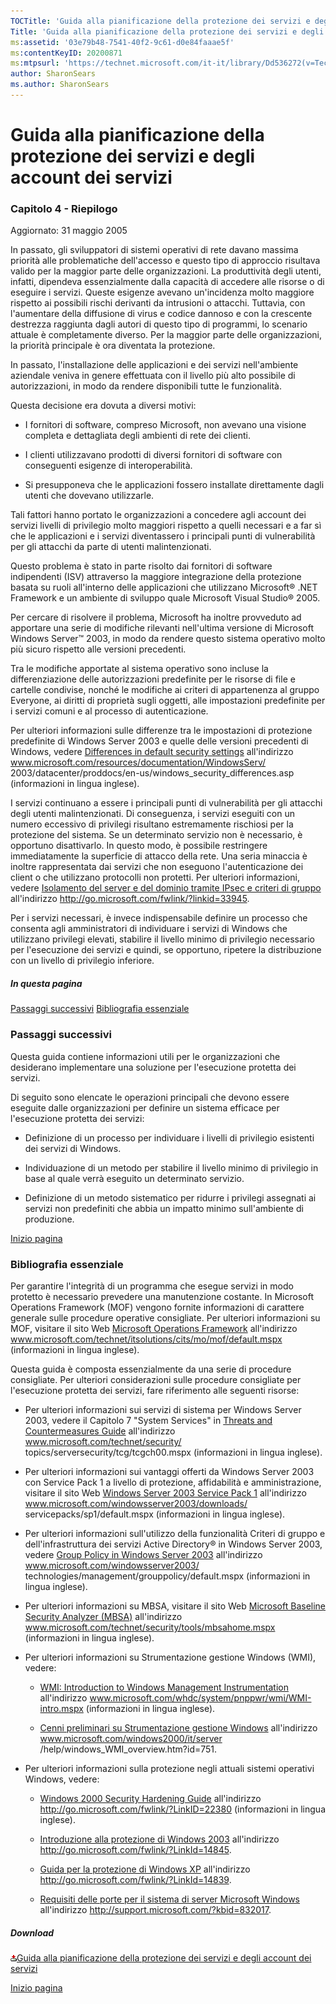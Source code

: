 ```yaml
---
TOCTitle: 'Guida alla pianificazione della protezione dei servizi e degli account dei servizi - Capitolo 4'
Title: 'Guida alla pianificazione della protezione dei servizi e degli account dei servizi - Capitolo 4'
ms:assetid: '03e79b48-7541-40f2-9c61-d0e84faaae5f'
ms:contentKeyID: 20200871
ms:mtpsurl: 'https://technet.microsoft.com/it-it/library/Dd536272(v=TechNet.10)'
author: SharonSears
ms.author: SharonSears
---
```


Guida alla pianificazione della protezione dei servizi e degli account dei servizi
==================================================================================

### Capitolo 4 - Riepilogo

Aggiornato: 31 maggio 2005

In passato, gli sviluppatori di sistemi operativi di rete davano massima priorità alle problematiche dell'accesso e questo tipo di approccio risultava valido per la maggior parte delle organizzazioni. La produttività degli utenti, infatti, dipendeva essenzialmente dalla capacità di accedere alle risorse o di eseguire i servizi. Queste esigenze avevano un'incidenza molto maggiore rispetto ai possibili rischi derivanti da intrusioni o attacchi. Tuttavia, con l'aumentare della diffusione di virus e codice dannoso e con la crescente destrezza raggiunta dagli autori di questo tipo di programmi, lo scenario attuale è completamente diverso. Per la maggior parte delle organizzazioni, la priorità principale è ora diventata la protezione.

In passato, l'installazione delle applicazioni e dei servizi nell'ambiente aziendale veniva in genere effettuata con il livello più alto possibile di autorizzazioni, in modo da rendere disponibili tutte le funzionalità.

Questa decisione era dovuta a diversi motivi:

-   I fornitori di software, compreso Microsoft, non avevano una visione completa e dettagliata degli ambienti di rete dei clienti.

-   I clienti utilizzavano prodotti di diversi fornitori di software con conseguenti esigenze di interoperabilità.

-   Si presupponeva che le applicazioni fossero installate direttamente dagli utenti che dovevano utilizzarle.

Tali fattori hanno portato le organizzazioni a concedere agli account dei servizi livelli di privilegio molto maggiori rispetto a quelli necessari e a far sì che le applicazioni e i servizi diventassero i principali punti di vulnerabilità per gli attacchi da parte di utenti malintenzionati.

Questo problema è stato in parte risolto dai fornitori di software indipendenti (ISV) attraverso la maggiore integrazione della protezione basata su ruoli all'interno delle applicazioni che utilizzano Microsoft® .NET Framework e un ambiente di sviluppo quale Microsoft Visual Studio® 2005.

Per cercare di risolvere il problema, Microsoft ha inoltre provveduto ad apportare una serie di modifiche rilevanti nell'ultima versione di Microsoft Windows Server™ 2003, in modo da rendere questo sistema operativo molto più sicuro rispetto alle versioni precedenti.

Tra le modifiche apportate al sistema operativo sono incluse la differenziazione delle autorizzazioni predefinite per le risorse di file e cartelle condivise, nonché le modifiche ai criteri di appartenenza al gruppo Everyone, ai diritti di proprietà sugli oggetti, alle impostazioni predefinite per i servizi comuni e al processo di autenticazione.

Per ulteriori informazioni sulle differenze tra le impostazioni di protezione predefinite di Windows Server 2003 e quelle delle versioni precedenti di Windows, vedere [Differences in default security settings](http://technet.microsoft.com/en-us/library/cc772745.aspx) all'indirizzo www.microsoft.com/resources/documentation/WindowsServ/
2003/datacenter/proddocs/en-us/windows\_security\_differences.asp (informazioni in lingua inglese).

I servizi continuano a essere i principali punti di vulnerabilità per gli attacchi degli utenti malintenzionati. Di conseguenza, i servizi eseguiti con un numero eccessivo di privilegi risultano estremamente rischiosi per la protezione del sistema. Se un determinato servizio non è necessario, è opportuno disattivarlo. In questo modo, è possibile restringere immediatamente la superficie di attacco della rete. Una seria minaccia è inoltre rappresentata dai servizi che non eseguono l'autenticazione dei client o che utilizzano protocolli non protetti. Per ulteriori informazioni, vedere [Isolamento del server e del dominio tramite IPsec e criteri di gruppo](http://technet.microsoft.com/it-it/library/dd550626.aspx) all'indirizzo http://go.microsoft.com/fwlink/?linkid=33945.

Per i servizi necessari, è invece indispensabile definire un processo che consenta agli amministratori di individuare i servizi di Windows che utilizzano privilegi elevati, stabilire il livello minimo di privilegio necessario per l'esecuzione dei servizi e quindi, se opportuno, ripetere la distribuzione con un livello di privilegio inferiore.

##### In questa pagina

[](#ebaa)[Passaggi successivi](#ebaa)
[](#eaaa)[Bibliografia essenziale](#eaaa)

### Passaggi successivi

Questa guida contiene informazioni utili per le organizzazioni che desiderano implementare una soluzione per l'esecuzione protetta dei servizi.

Di seguito sono elencate le operazioni principali che devono essere eseguite dalle organizzazioni per definire un sistema efficace per l'esecuzione protetta dei servizi: 

-   Definizione di un processo per individuare i livelli di privilegio esistenti dei servizi di Windows.

-   Individuazione di un metodo per stabilire il livello minimo di privilegio in base al quale verrà eseguito un determinato servizio.

-   Definizione di un metodo sistematico per ridurre i privilegi assegnati ai servizi non predefiniti che abbia un impatto minimo sull'ambiente di produzione.

[](#mainsection)[Inizio pagina](#mainsection)

### Bibliografia essenziale

Per garantire l'integrità di un programma che esegue servizi in modo protetto è necessario prevedere una manutenzione costante. In Microsoft Operations Framework (MOF) vengono fornite informazioni di carattere generale sulle procedure operative consigliate. Per ulteriori informazioni su MOF, visitare il sito Web [Microsoft Operations Framework](http://www.microsoft.com/technet/itsolutions/cits/mo/mof/default.mspx) all'indirizzo www.microsoft.com/technet/itsolutions/cits/mo/mof/default.mspx (informazioni in lingua inglese).

Questa guida è composta essenzialmente da una serie di procedure consigliate. Per ulteriori considerazioni sulle procedure consigliate per l'esecuzione protetta dei servizi, fare riferimento alle seguenti risorse:

-   Per ulteriori informazioni sui servizi di sistema per Windows Server 2003, vedere il Capitolo 7 "System Services" in [Threats and Countermeasures Guide](http://www.microsoft.com/technet/security/topics/serversecurity/tcg/tcgch00.mspx) all'indirizzo www.microsoft.com/technet/security/
    topics/serversecurity/tcg/tcgch00.mspx (informazioni in lingua inglese).

-   Per ulteriori informazioni sui vantaggi offerti da Windows Server 2003 con Service Pack 1 a livello di protezione, affidabilità e amministrazione, visitare il sito Web [Windows Server 2003 Service Pack 1](http://www.microsoft.com/windowsserver2003/downloads/servicepacks/sp1/default.mspx) all'indirizzo www.microsoft.com/windowsserver2003/downloads/
    servicepacks/sp1/default.mspx (informazioni in lingua inglese).

-   Per ulteriori informazioni sull'utilizzo della funzionalità Criteri di gruppo e dell'infrastruttura dei servizi Active Directory® in Windows Server 2003, vedere [Group Policy in Windows Server 2003](http://technet.microsoft.com/en-us/library/cc758751.aspx) all'indirizzo www.microsoft.com/windowsserver2003/
    technologies/management/grouppolicy/default.mspx (informazioni in lingua inglese).

-   Per ulteriori informazioni su MBSA, visitare il sito Web [Microsoft Baseline Security Analyzer (MBSA)](http://www.microsoft.com/technet/security/tools/mbsahome.mspx) all'indirizzo www.microsoft.com/technet/security/tools/mbsahome.mspx (informazioni in lingua inglese).

-   Per ulteriori informazioni su Strumentazione gestione Windows (WMI), vedere:

    -   [WMI: Introduction to Windows Management Instrumentation](http://msdn.microsoft.com/en-us/library/ms799738.aspx) all'indirizzo www.microsoft.com/whdc/system/pnppwr/wmi/WMI-intro.mspx (informazioni in lingua inglese).

    -   [Cenni preliminari su Strumentazione gestione Windows](http://technet.microsoft.com/en-us/library/cc736575.aspx) all'indirizzo www.microsoft.com/windows2000/it/server
        /help/windows\_WMI\_overview.htm?id=751.

-   Per ulteriori informazioni sulla protezione negli attuali sistemi operativi Windows, vedere:

    -   [Windows 2000 Security Hardening Guide](http://go.microsoft.com/fwlink/?linkid=22380) all'indirizzo http://go.microsoft.com/fwlink/?LinkID=22380 (informazioni in lingua inglese).

    -   [Introduzione alla protezione di Windows 2003](http://technet.microsoft.com/it-it/library/cc163140.aspx) all'indirizzo http://go.microsoft.com/fwlink/?LinkId=14845.

    -   [Guida per la protezione di Windows XP](http://technet.microsoft.com/it-it/library/cc163061.aspx) all'indirizzo http://go.microsoft.com/fwlink/?LinkId=14839.

    -   [Requisiti delle porte per il sistema di server Microsoft Windows](http://support.microsoft.com/?kbid=832017) all'indirizzo http://support.microsoft.com/?kbid=832017.

##### Download

[![](/security-updates/images/Dd536272.icon_exe(it-it,TechNet.10).gif)Guida alla pianificazione della protezione dei servizi e degli account dei servizi](http://go.microsoft.com/fwlink/?linkid=41312)

[](#mainsection)[Inizio pagina](#mainsection)
